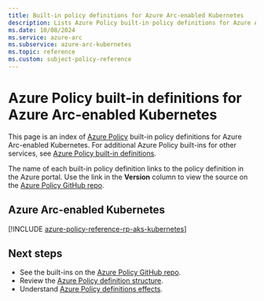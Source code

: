 ```yaml
---
title: Built-in policy definitions for Azure Arc-enabled Kubernetes
description: Lists Azure Policy built-in policy definitions for Azure Arc-enabled Kubernetes. These built-in policy definitions provide common approaches to managing your Azure resources.
ms.date: 10/08/2024
ms.service: azure-arc
ms.subservice: azure-arc-kubernetes
ms.topic: reference
ms.custom: subject-policy-reference
---
```

# Azure Policy built-in definitions for Azure Arc-enabled Kubernetes

This page is an index of [Azure Policy](/azure/governance/policy/overview) built-in policy
definitions for Azure Arc-enabled Kubernetes. For additional Azure Policy built-ins for other
services, see
[Azure Policy built-in definitions](/azure/governance/policy/samples/built-in-policies).

The name of each built-in policy definition links to the policy definition in the Azure portal. Use
the link in the **Version** column to view the source on the
[Azure Policy GitHub repo](https://github.com/Azure/azure-policy).

## Azure Arc-enabled Kubernetes

[!INCLUDE [azure-policy-reference-rp-aks-kubernetes](~/azure-policy-autogen-docs/includes/policy/reference/byrp/microsoft.kubernetes.md)]

## Next steps

- See the built-ins on the [Azure Policy GitHub repo](https://github.com/Azure/azure-policy).
- Review the [Azure Policy definition structure](/azure/governance/policy/concepts/definition-structure-basics).
- Understand [Azure Policy definitions effects](/azure/governance/policy/concepts/effect-basics).
